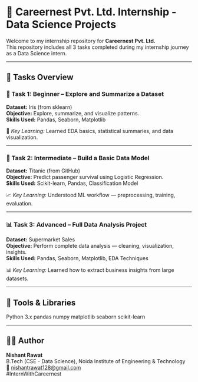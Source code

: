 # 🧠 Careernest Pvt. Ltd. Internship - Data Science Projects

Welcome to my internship repository for **Careernest Pvt. Ltd.**  
This repository includes all 3 tasks completed during my internship journey as a Data Science intern.

---

## 📁 Tasks Overview

### 🧩 Task 1: Beginner – Explore and Summarize a Dataset
**Dataset:** Iris (from sklearn)  
**Objective:** Explore, summarize, and visualize patterns.  
**Skills Used:** Pandas, Seaborn, Matplotlib  

📸 *Key Learning:* Learned EDA basics, statistical summaries, and data visualization.

---

### 🤖 Task 2: Intermediate – Build a Basic Data Model
**Dataset:** Titanic (from GitHub)  
**Objective:** Predict passenger survival using Logistic Regression.  
**Skills Used:** Scikit-learn, Pandas, Classification Model  

📈 *Key Learning:* Understood ML workflow — preprocessing, training, evaluation.

---

### 📊 Task 3: Advanced – Full Data Analysis Project
**Dataset:** Supermarket Sales  
**Objective:** Perform complete data analysis — cleaning, visualization, insights.  
**Skills Used:** Pandas, Seaborn, Matplotlib, EDA Techniques  

📊 *Key Learning:* Learned how to extract business insights from large datasets.

---

## 🧠 Tools & Libraries
Python 3.x
pandas
numpy
matplotlib
seaborn
scikit-learn


---


## 👨‍💻 Author
**Nishant Rawat**  
B.Tech (CSE - Data Science), Noida Institute of Engineering & Technology  
📧 nishantrawat128@gmail.com  
#InternWithCareernest
